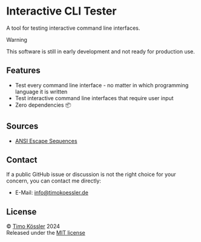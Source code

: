 # Interactive CLI Tester

A tool for testing interactive command line interfaces.

> [!WARNING]  
> This software is still in early development and not ready for production use.

## Features

-   Test every command line interface - no matter in which programming language it is written
-   Test interactive command line interfaces that require user input
-   Zero dependencies 📦

## Sources

-   [ANSI Escape Sequences](https://gist.github.com/fnky/458719343aabd01cfb17a3a4f7296797)

## Contact

If a public GitHub issue or discussion is not the right choice for your concern, you can contact me directly:

-   E-Mail: [info@timokoessler.de](mailto:info@timokoessler.de)

## License

© [Timo Kössler](https://timokoessler.de) 2024  
Released under the [MIT license](https://github.com/timokoessler/interactive-cli-tester/blob/main/LICENSE)

